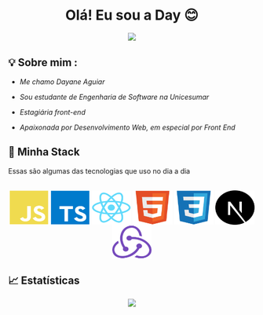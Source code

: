<h1 align="center" >Olá! Eu sou a Day 😊</h1>

<div align="center">
 <img src="https://media.giphy.com/media/L1R1tvI9svkIWwpVYr/giphy.gif" width="650">       
</div>


## 💡 Sobre mim :

 - *Me chamo Dayane Aguiar* 

 - *Sou estudante de Engenharia de Software na Unicesumar* 

 - *Estagiária front-end*
 
 - *Apaixonada por Desenvolvimento Web, em especial por Front End* 


## 🔮 Minha Stack
 Essas são algumas das tecnologias que uso no dia a dia

<div align="center">
<div style="display: inline_block"><br>
  <img align="center" alt="Day-Js" height="70" width="80" src="https://raw.githubusercontent.com/devicons/devicon/master/icons/javascript/javascript-plain.svg">
  <img align="center" alt="Day-Ts" height="70" width="80" src="https://raw.githubusercontent.com/devicons/devicon/master/icons/typescript/typescript-plain.svg">
  <img align="center" alt="Day-React" height="70" width="80" src="https://raw.githubusercontent.com/devicons/devicon/master/icons/react/react-original.svg">
  <img align="center" alt="Day-HTML" height="70" width="80" src="https://raw.githubusercontent.com/devicons/devicon/master/icons/html5/html5-original.svg">
  <img align="center" alt="Day-CSS" height="70" width="80" src="https://raw.githubusercontent.com/devicons/devicon/master/icons/css3/css3-original.svg">
  <img align="center" alt="Day-next" height="70" width="80" src="https://raw.githubusercontent.com/devicons/devicon/master/icons/nextjs/nextjs-original.svg">
  <img align="center" alt="Day-redux" height="70" width="80" src="https://raw.githubusercontent.com/devicons/devicon/master/icons/redux/redux-original.svg">
</div>    
</div>


## 📈 Estatísticas


<div align="center">
  <a href="https://github.com/DayAguiar">
<!--   <img height="180em" src="https://github-readme-stats.vercel.app/api?username=dayaguiar&show_icons=true&theme=dracula&include_all_commits=true&count_private=true"/> -->
  <img height="180em" src="https://github-readme-stats.vercel.app/api/top-langs/?username=dayaguiar&layout=compact&langs_count=7&theme=dracula"/>
</div>
  




